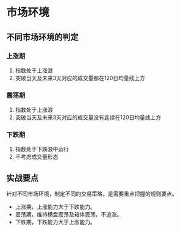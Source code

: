 # 市场环境

## 不同市场环境的判定

### 上涨期

1. 指数处于上涨浪
2. 突破当天及未来3天对应的成交量都在120日均量线上方

### 震荡期

1. 指数处于上涨浪
2. 突破当天及未来3天对应的成交量没有连续在120日均量线上方

### 下跌期

1. 指数处于下跌浪中运行
2. 不考虑成交量形态

## 实战要点

针对不同市场环境，制定不同的交易策略，是需要重点把握的规则要点。

- 上涨期，上涨能力大于下跌能力。
- 震荡期，维持横盘震荡及箱体震荡，不追涨。
- 下跌期，下跌能力大于上涨能力。
